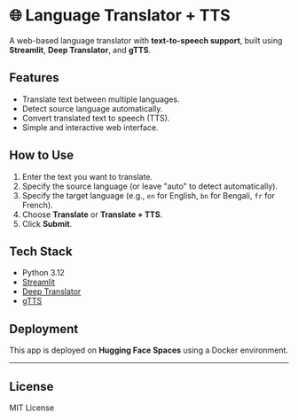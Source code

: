 # 🌐 Language Translator + TTS

A web-based language translator with **text-to-speech support**, built using **Streamlit**, **Deep Translator**, and **gTTS**.

## Features
- Translate text between multiple languages.
- Detect source language automatically.
- Convert translated text to speech (TTS).
- Simple and interactive web interface.

## How to Use
1. Enter the text you want to translate.
2. Specify the source language (or leave "auto" to detect automatically).
3. Specify the target language (e.g., `en` for English, `bn` for Bengali, `fr` for French).
4. Choose **Translate** or **Translate + TTS**.
5. Click **Submit**.

## Tech Stack
- Python 3.12
- [Streamlit](https://streamlit.io/)
- [Deep Translator](https://pypi.org/project/deep-translator/)
- [gTTS](https://pypi.org/project/gTTS/)

## Deployment
This app is deployed on **Hugging Face Spaces** using a Docker environment.

---

## License
MIT License
